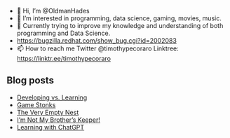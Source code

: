 - 👋 Hi, I’m @OldmanHades
- 👀 I’m interested in programming, data science, gaming, movies, music.
- 🌱 Currently trying to improve my knowledge and understanding of both programming and Data Science.
- https://bugzilla.redhat.com/show_bug.cgi?id=2002083
- 📫 How to reach me Twitter @timothypecoraro
Linktree: https://linktr.ee/timothypecoraro

## Blog posts
<!-- BLOG-POST-LIST:START -->
- [Developing vs. Learning](https://medium.com/@timothypecoraro/developing-vs-learning-fea2d7179b77?source=rss-5097f5c9b801------2)
- [Game Stonks](https://medium.com/@timothypecoraro/game-stonks-d228a5502d90?source=rss-5097f5c9b801------2)
- [The Very Empty Nest](https://medium.com/@timothypecoraro/the-very-empty-nest-23d8400adef6?source=rss-5097f5c9b801------2)
- [I’m Not My Brother’s Keeper!](https://medium.com/@timothypecoraro/im-not-my-brother-s-keeper-07dd6739468e?source=rss-5097f5c9b801------2)
- [Learning with ChatGPT](https://medium.com/@timothypecoraro/learning-with-chatgpt-813dd0b491eb?source=rss-5097f5c9b801------2)
<!-- BLOG-POST-LIST:END -->
